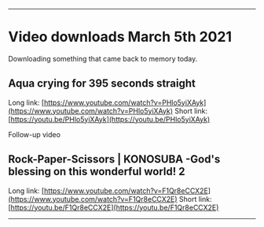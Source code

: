 
***

# Video downloads March 5th 2021

Downloading something that came back to memory today.

## Aqua crying for 395 seconds straight

Long link: [https://www.youtube.com/watch?v=PHlo5yiXAyk](https://www.youtube.com/watch?v=PHlo5yiXAyk)
Short link: [https://youtu.be/PHlo5yiXAyk](https://youtu.be/PHlo5yiXAyk)

Follow-up video

## Rock-Paper-Scissors | KONOSUBA -God's blessing on this wonderful world! 2

Long link: [https://www.youtube.com/watch?v=F1Qr8eCCX2E](https://www.youtube.com/watch?v=F1Qr8eCCX2E)
Short link: [https://youtu.be/F1Qr8eCCX2E](https://youtu.be/F1Qr8eCCX2E)

***

